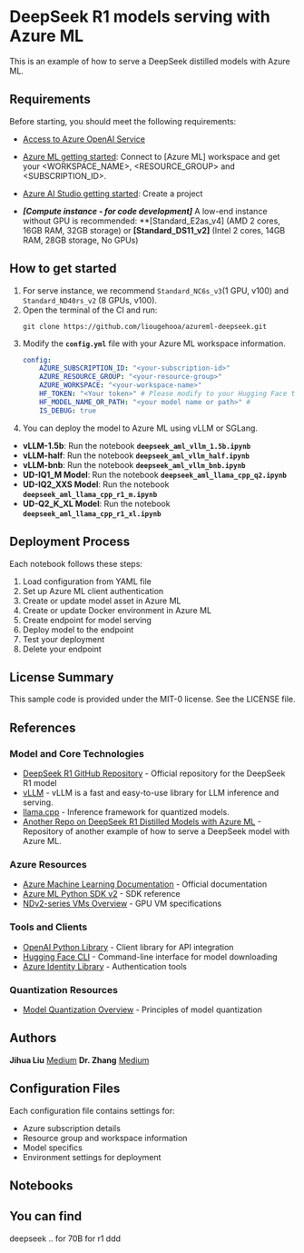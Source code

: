 # DeepSeek R1 models serving with Azure ML

This is an example of how to serve a DeepSeek distilled models with Azure ML.

## Requirements
Before starting, you should meet the following requirements:

- [Access to Azure OpenAI Service](https://go.microsoft.com/fwlink/?linkid=2222006)
- [Azure ML getting started](https://github.com/Azure/azureml-examples/tree/main/tutorials): Connect to [Azure ML] workspace and get your <WORKSPACE_NAME>, <RESOURCE_GROUP> and <SUBSCRIPTION_ID>.
- [Azure AI Studio getting started](https://aka.ms/azureaistudio): Create a project

- ***[Compute instance - for code development]*** A low-end instance without GPU is recommended: **[Standard_E2as_v4] (AMD 2 cores, 16GB RAM, 32GB storage) or **[Standard_DS11_v2]** (Intel 2 cores, 14GB RAM, 28GB storage, No GPUs) 


## How to get started
1. For serve instance, we recommend `Standard_NC6s_v3`(1 GPU, v100) and `Standard_ND40rs_v2` (8 GPUs, v100).
2. Open the terminal of the CI and run:
    ```shell
    git clone https://github.com/liougehooa/azureml-deepseek.git
    ```
3. Modify the **`config.yml`** file with your Azure ML workspace information.
    ```yaml
    config:
        AZURE_SUBSCRIPTION_ID: "<your-subscription-id>"  
        AZURE_RESOURCE_GROUP: "<your-resource-group>" 
        AZURE_WORKSPACE: "<your-workspace-name>"
        HF_TOKEN: "<Your token>" # Please modify to your Hugging Face token
        HF_MODEL_NAME_OR_PATH: "<your model name or path>" # 
        IS_DEBUG: true
    ```
4. You can deploy the model to Azure ML using vLLM or SGLang.
- **vLLM-1.5b**: Run the notebook **`deepseek_aml_vllm_1.5b.ipynb`**
- **vLLM-half**: Run the notebook **`deepseek_aml_vllm_half.ipynb`**
- **vLLM-bnb**: Run the notebook **`deepseek_aml_vllm_bnb.ipynb`**
- **UD-IQ1_M Model**: Run the notebook **`deepseek_aml_llama_cpp_q2.ipynb`**
- **UD-IQ2_XXS Model**: Run the notebook **`deepseek_aml_llama_cpp_r1_m.ipynb`**
- **UD-Q2_K_XL Model**: Run the notebook **`deepseek_aml_llama_cpp_r1_xl.ipynb`**

## Deployment Process

Each notebook follows these steps:
1. Load configuration from YAML file
2. Set up Azure ML client authentication
3. Create or update model asset in Azure ML
4. Create or update Docker environment in Azure ML
5. Create endpoint for model serving
6. Deploy model to the endpoint
7. Test your deployment
8. Delete your endpoint

## License Summary

This sample code is provided under the MIT-0 license. See the LICENSE file.

## References

### Model and Core Technologies
- [DeepSeek R1 GitHub Repository](https://github.com/deepseek-ai/DeepSeek-R1) - Official repository for the DeepSeek R1 model
- [vLLM](https://github.com/vllm-project/vllm) - vLLM is a fast and easy-to-use library for LLM inference and serving.
- [llama.cpp](https://github.com/ggml-org/llama.cpp) - Inference framework for quantized models.
- [Another Repo on DeepSeek R1 Distilled Models with Azure ML](https://github.com/daekeun-ml/deepseek-r1-azureml.git) - Repository of another example of how to serve a DeepSeek model with Azure ML.

### Azure Resources
- [Azure Machine Learning Documentation](https://learn.microsoft.com/en-us/azure/machine-learning/) - Official documentation
- [Azure ML Python SDK v2](https://learn.microsoft.com/en-us/python/api/overview/azure/ai-ml-readme) - SDK reference
- [NDv2-series VMs Overview](https://learn.microsoft.com/en-us/azure/virtual-machines/ndv2-series) - GPU VM specifications

### Tools and Clients
- [OpenAI Python Library](https://github.com/openai/openai-python) - Client library for API integration
- [Hugging Face CLI](https://huggingface.co/docs/huggingface_hub/guides/cli) - Command-line interface for model downloading
- [Azure Identity Library](https://learn.microsoft.com/en-us/python/api/azure-identity/azure.identity) - Authentication tools

### Quantization Resources
- [Model Quantization Overview](https://huggingface.co/docs/optimum/en/concept_guides/quantization) - Principles of model quantization

## Authors
**Jihua Liu**  [Medium](https://medium.com/@liougehooa_64019)
**Dr. Zhang** [Medium](https://medium.com/@klarke4001)





## Configuration Files

Each configuration file contains settings for:
- Azure subscription details
- Resource group and workspace information
- Model specifics
- Environment settings for deployment

## Notebooks

## You can find
deepseek .. for 70B
for r1 ddd